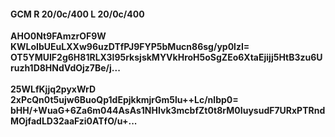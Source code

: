 #### GCM R 20/0c/400 L 20/0c/400
**AHO0Nt9FAmzrOF9W**<br/>**KWLoIbUEuLXXw96uzDTfPJ9FYP5bMucn86sg/yp0lzI=**<br/>**OT5YMUIF2g6H81RLX3l95rksjskMYVkHroH5oSgZEo6XtaEjijj5HtB3zu6Uruzh1D8HNdVdOjz7Be/j...**<br/><br/>
**25WLfKjjq2pyxWrD**<br/>**2xPcQn0t5ujw6BuoQp1dEpjkkmjrGm5lu++Lc/nlbp0=**<br/>**bHH/+WuaG+6Za6m044AsAs1NHIvk3mcbfZt0t8rM0IuysudF7URxPTRndMOjfadLD32aaFzi0ATfO/u+...**